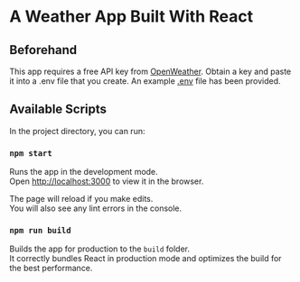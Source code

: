 # A Weather App Built With React

## Beforehand

This app requires a free API key from [OpenWeather](https://openweathermap.org/api). Obtain a key and paste it into a .env file that you create. An example [.env](./.env.example) file has been provided.

## Available Scripts

In the project directory, you can run:

### `npm start`

Runs the app in the development mode.<br />
Open [http://localhost:3000](http://localhost:3000) to view it in the browser.

The page will reload if you make edits.<br />
You will also see any lint errors in the console.

### `npm run build`

Builds the app for production to the `build` folder.<br />
It correctly bundles React in production mode and optimizes the build for the best performance.
